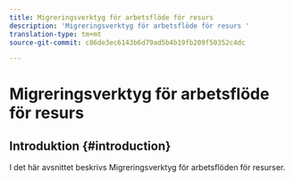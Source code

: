 ```yaml
---
title: Migreringsverktyg för arbetsflöde för resurs
description: 'Migreringsverktyg för arbetsflöde för resurs '
translation-type: tm+mt
source-git-commit: c86de3ec6143b6d79ad5b4b19fb209f50352c4dc

---
```



# Migreringsverktyg för arbetsflöde för resurs

## Introduktion {#introduction}

I det här avsnittet beskrivs Migreringsverktyg för arbetsflöden för resurser.
